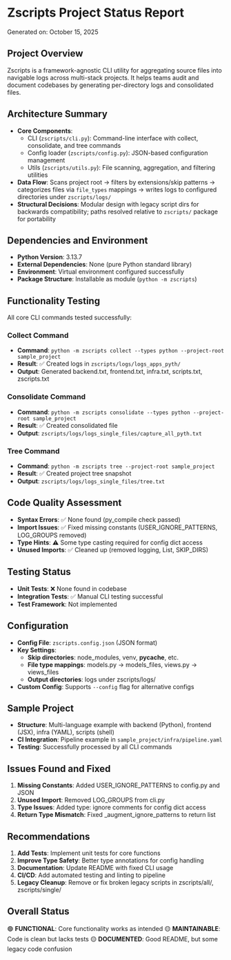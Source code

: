 # Zscripts Project Status Report

Generated on: October 15, 2025

## Project Overview

Zscripts is a framework-agnostic CLI utility for aggregating source files into navigable logs across multi-stack projects. It helps teams audit and document codebases by generating per-directory logs and consolidated files.

## Architecture Summary

- **Core Components**:
  - CLI (`zscripts/cli.py`): Command-line interface with collect, consolidate, and tree commands
  - Config loader (`zscripts/config.py`): JSON-based configuration management
  - Utils (`zscripts/utils.py`): File scanning, aggregation, and filtering utilities
- **Data Flow**: Scans project root → filters by extensions/skip patterns → categorizes files via `file_types` mappings → writes logs to configured directories under `zscripts/logs/`
- **Structural Decisions**: Modular design with legacy script dirs for backwards compatibility; paths resolved relative to `zscripts/` package for portability

## Dependencies and Environment

- **Python Version**: 3.13.7
- **External Dependencies**: None (pure Python standard library)
- **Environment**: Virtual environment configured successfully
- **Package Structure**: Installable as module (`python -m zscripts`)

## Functionality Testing

All core CLI commands tested successfully:

### Collect Command

- **Command**: `python -m zscripts collect --types python --project-root sample_project`
- **Result**: ✅ Created logs in `zscripts/logs/logs_apps_pyth/`
- **Output**: Generated backend.txt, frontend.txt, infra.txt, scripts.txt, zscripts.txt

### Consolidate Command

- **Command**: `python -m zscripts consolidate --types python --project-root sample_project`
- **Result**: ✅ Created consolidated file
- **Output**: `zscripts/logs/logs_single_files/capture_all_pyth.txt`

### Tree Command

- **Command**: `python -m zscripts tree --project-root sample_project`
- **Result**: ✅ Created project tree snapshot
- **Output**: `zscripts/logs/logs_single_files/tree.txt`

## Code Quality Assessment

- **Syntax Errors**: ✅ None found (py_compile check passed)
- **Import Issues**: ✅ Fixed missing constants (USER_IGNORE_PATTERNS, LOG_GROUPS removed)
- **Type Hints**: ⚠️ Some type casting required for config dict access
- **Unused Imports**: ✅ Cleaned up (removed logging, List, SKIP_DIRS)

## Testing Status

- **Unit Tests**: ❌ None found in codebase
- **Integration Tests**: ✅ Manual CLI testing successful
- **Test Framework**: Not implemented

## Configuration

- **Config File**: `zscripts.config.json` (JSON format)
- **Key Settings**:
  - **Skip directories**: node_modules, venv, __pycache__, etc.
  - **File type mappings**: models.py → models_files, views.py → views_files
  - **Output directories**: logs under zscripts/logs/
- **Custom Config**: Supports `--config` flag for alternative configs

## Sample Project

- **Structure**: Multi-language example with backend (Python), frontend (JSX), infra (YAML), scripts (shell)
- **CI Integration**: Pipeline example in `sample_project/infra/pipeline.yaml`
- **Testing**: Successfully processed by all CLI commands

## Issues Found and Fixed

1. **Missing Constants**: Added USER_IGNORE_PATTERNS to config.py and JSON
2. **Unused Import**: Removed LOG_GROUPS from cli.py
3. **Type Issues**: Added type: ignore comments for config dict access
4. **Return Type Mismatch**: Fixed _augment_ignore_patterns to return list

## Recommendations

1. **Add Tests**: Implement unit tests for core functions
2. **Improve Type Safety**: Better type annotations for config handling
3. **Documentation**: Update README with fixed CLI usage
4. **CI/CD**: Add automated testing and linting to pipeline
5. **Legacy Cleanup**: Remove or fix broken legacy scripts in zscripts/all/, zscripts/single/

## Overall Status

🟢 **FUNCTIONAL**: Core functionality works as intended
🟡 **MAINTAINABLE**: Code is clean but lacks tests
🟡 **DOCUMENTED**: Good README, but some legacy code confusion
